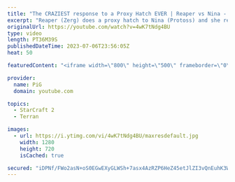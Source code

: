 ```yaml
---
title: "The CRAZIEST response to a Proxy Hatch EVER | Reaper vs Nina - StarCraft 2"
excerpt: "Reaper (Zerg) does a proxy hatch to Nina (Protoss) and she responds with a mothership?!? -- 🐷 Second Channel for Learning Resources: https://www.youtube.com/c/PiGRandom 🐷 Third Channel for daily Pro Casts: https://www.youtube.com/c/PiGCasts -- 🐷 Watch live at https://www.twitch.tv/x5_pig 🐷 Support"
originalUrl: https://youtube.com/watch?v=4wK7tNdg4BU
type: video
length: PT36M39S
publishedDateTime: 2023-07-06T23:56:05Z
heat: 50

featuredContent: "<iframe width=\"800\" height=\"500\" frameborder=\"0\" src=\"https://www.youtube.com/embed/4wK7tNdg4BU\" allow=\"accelerometer; autoplay; encrypted-media; gyroscope; picture-in-picture\" allowfullscreen></iframe>"

provider:
  name: PiG
  domain: youtube.com

topics:
  - StarCraft 2
  - Terran

images:
  - url: https://i.ytimg.com/vi/4wK7tNdg4BU/maxresdefault.jpg
    width: 1280
    height: 720
    isCached: true

secured: "iDPNf/FWo2asN+oS0EGwEXyGLWSh+7asx4AzRZP6HeZ45etJlZI3vQnEuhK3Wt/SIT+Xv4NnN4wjdAup+pPUGTEMRyTBB56rYG49iJBbr24Ivg+kCVRodAwiyeMVUI6ocb7+4YLYb48xywH4KAs7GTuKoTYG/QKA03Gfy+U6humzbD+/QPLnlXvVPgFpfcepNvDtahKUwIVEhYTdetHnpl3nIaJRF1PQju73FGJgjUlazJ/DRRtjVVuKbnCPWa+YhY5QeTMlibVSWSUaWDuNGXU52pDrLVfPFdSyjFvOIIno1V6Bc/SIjwHkLW7a8/MZfT/7EAHosAPQnMcJfVpAt7jhavjVQS31gM+w6k8lk6NmgKQtBvmu6yxl1+DrWnLyjfABeBhXCNA3gTy+WVdclkNZdoXqIwY7ryL7OpCsyi8=;XsrL5cE7O+FJqDg6yv7zWA=="
---
```


